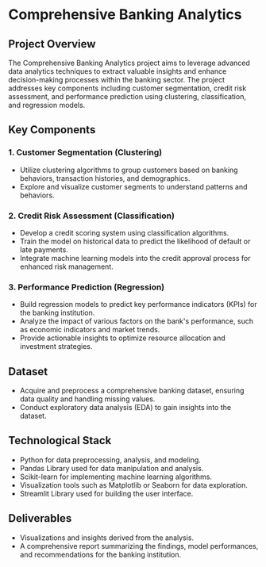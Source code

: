 # Comprehensive Banking Analytics

## Project Overview

The Comprehensive Banking Analytics project aims to leverage advanced data analytics techniques to extract valuable insights and enhance decision-making processes within the banking sector. The project addresses key components including customer segmentation, credit risk assessment, and performance prediction using clustering, classification, and regression models.

## Key Components

### 1. Customer Segmentation (Clustering)

- Utilize clustering algorithms to group customers based on banking behaviors, transaction histories, and demographics.
- Explore and visualize customer segments to understand patterns and behaviors.

### 2. Credit Risk Assessment (Classification)

- Develop a credit scoring system using classification algorithms.
- Train the model on historical data to predict the likelihood of default or late payments.
- Integrate machine learning models into the credit approval process for enhanced risk management.

### 3. Performance Prediction (Regression)

- Build regression models to predict key performance indicators (KPIs) for the banking institution.
- Analyze the impact of various factors on the bank's performance, such as economic indicators and market trends.
- Provide actionable insights to optimize resource allocation and investment strategies.

## Dataset

- Acquire and preprocess a comprehensive banking dataset, ensuring data quality and handling missing values.
- Conduct exploratory data analysis (EDA) to gain insights into the dataset.

## Technological Stack

- Python for data preprocessing, analysis, and modeling.
- Pandas Library used for data manipulation and analysis.
- Scikit-learn for implementing machine learning algorithms.
- Visualization tools such as Matplotlib or Seaborn for data exploration.
- Streamlit Library used for building the user interface. 

## Deliverables

- Visualizations and insights derived from the analysis.
- A comprehensive report summarizing the findings, model performances, and recommendations for the banking institution.


